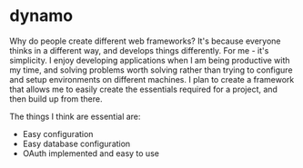 dynamo
======

<p>Why do people create different web frameworks? It's because everyone thinks in a different way, and develops things differently. For me - it's simplicity. I enjoy developing applications when I am being productive with my time, and solving problems worth solving rather than trying to configure and setup environments on different machines. I plan to create a framework that allows me to easily create the essentials required for a project, and then build up from there.</p>

<p>The things I think are essential are:</p>

+ Easy configuration
+ Easy database configuration
+ OAuth implemented and easy to use
